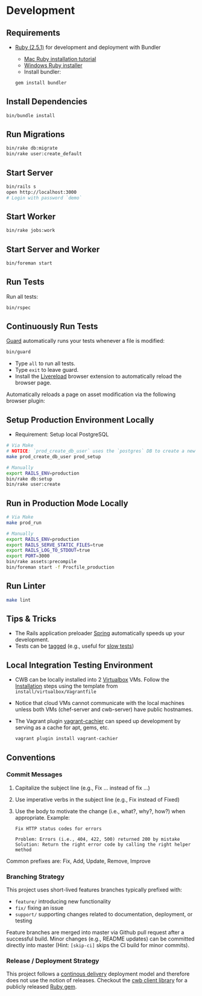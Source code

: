 # Development

## Requirements

* [Ruby (2.5.1)](https://www.ruby-lang.org/en/downloads/) for development and deployment with Bundler
  * [Mac Ruby installation tutorial](http://www.moncefbelyamani.com/how-to-install-xcode-homebrew-git-rvm-ruby-on-mac/)
  * [Windows Ruby installer](http://rubyinstaller.org/)
  * Install bundler:

  ```bash
  gem install bundler
  ```

## Install Dependencies

```bash
bin/bundle install
```

## Run Migrations

```bash
bin/rake db:migrate
bin/rake user:create_default
```

## Start Server

```bash
bin/rails s
open http://localhost:3000
# Login with password `demo`
```

## Start Worker

```bash
bin/rake jobs:work
```

## Start Server and Worker

```bash
bin/foreman start
```

## Run Tests

Run all tests:

```bash
bin/rspec
```

## Continuously Run Tests

[Guard](https://github.com/guard/guard) automatically
runs your tests whenever a file is modified:

```bash
bin/guard
```

* Type `all` to run all tests.
* Type `exit` to leave guard.
* Install the [Livereload](http://livereload.com/extensions/)
  browser extension to automatically reload the browser page.

Automatically reloads a page on asset modification via the following browser plugin:

## Setup Production Environment Locally

* Requirement: Setup local PostgreSQL

```bash
# Via Make
# NOTICE: `prod_create_db_user` uses the `postgres` DB to create a new CWB PostgreSQL user (called cloud)
make prod_create_db_user prod_setup

# Manually
export RAILS_ENV=production
bin/rake db:setup
bin/rake user:create
```

## Run in Production Mode Locally

```bash
# Via Make
make prod_run

# Manually
export RAILS_ENV=production
export RAILS_SERVE_STATIC_FILES=true
export RAILS_LOG_TO_STDOUT=true
export PORT=3000
bin/rake assets:precompile
bin/foreman start -f Procfile_production
```

## Run Linter

```bash
make lint
```

## Tips & Tricks

* The Rails application preloader [Spring](https://github.com/rails/spring)
  automatically speeds up your development.
* Tests can be [tagged](https://www.relishapp.com/rspec/rspec-core/v/3-4/docs/command-line/tag-option)
  (e.g., useful for [slow tests](http://engineering.sharethrough.com/blog/2013/08/10/greater-test-control-with-rspecs-tag-filters/))

## Local Integration Testing Environment

* CWB can be locally installed into 2 [Virtualbox](https://www.virtualbox.org/wiki/Downloads) VMs.
  Follow the [Installation](https://github.com/sealuzh/cwb-chef-repo#installation) steps
  using the template from `install/virtualbox/Vagrantfile`

* Notice that cloud VMs cannot communicate with the local machines unless
  both VMs (chef-server and cwb-server) have public hostnames.

* The Vagrant plugin [vagrant-cachier](https://github.com/fgrehm/vagrant-cachier)
  can speed up development by serving as a cache for apt, gems, etc.

    ```bash
    vagrant plugin install vagrant-cachier
    ```

## Conventions

### Commit Messages

1. Capitalize the subject line (e.g., Fix ... instead of fix ...)
2. Use imperative verbs in the subject line (e.g., Fix instead of Fixed)
3. Use the body to motivate the change (i.e., what?, why?, how?) when appropriate. Example:

    ```none
    Fix HTTP status codes for errors

    Problem: Errors (i.e., 404, 422, 500) returned 200 by mistake
    Solution: Return the right error code by calling the right helper method
    ```

Common prefixes are: Fix, Add, Update, Remove, Improve

### Branching Strategy

This project uses short-lived features branches typically prefixed with:

* `feature/` introducing new functionality
* `fix/` fixing an issue
* `support/` supporting changes related to documentation, deployment, or testing

Feature branches are merged into master via Github pull request after a successful build.
Minor changes (e.g., README updates) can be committed directly into master (Hint: `[skip-ci]` skips the CI build for minor commits).

### Release / Deployment Strategy

This project follows a [continous delivery](https://continuousdelivery.com/) deployment model and therefore does not use the notion of releases.
Checkout the [cwb client library](https://github.com/sealuzh/cwb) for a publicly released [Ruby gem](https://rubygems.org/gems/cwb).
